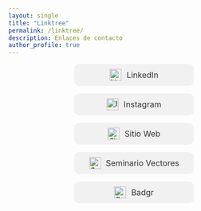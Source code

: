 ```yaml
---
layout: single
title: "Linktree"
permalink: /linktree/
description: Enlaces de contacto
author_profile: true
---
```


<style>
.link-button {
  display: block;
  width: 220px;
  margin: 15px auto;
  padding: 10px;
  text-align: center;
  background-color: #f1f1f1;
  border-radius: 10px;
  text-decoration: none;
  transition: background-color 0.2s ease;
}
.link-button:hover {
  background-color: #e0e0e0;
}
.link-button img {
  vertical-align: middle;
  margin-right: 10px;
  width: 24px;
  height: 24px;
}
.link-button span {
  vertical-align: middle;
  font-size: 16px;
  color: #333;
  text-decoration: none;
}
</style>

<div align="center">

<a href="https://www.linkedin.com/company/laboratorio-democracia-y-gobierno/" class="link-button" target="_blank">
  <img src="https://cdn-icons-png.flaticon.com/512/174/174857.png" alt="LinkedIn"><span>LinkedIn</span>
</a>

<a href="https://www.instagram.com/labdemgobuss" class="link-button" target="_blank">
  <img src="https://cdn-icons-png.flaticon.com/512/2111/2111463.png" alt="Instagram"><span>Instagram</span>
</a>

<a href="https://labdemgob.github.io" class="link-button" target="_blank">
  <img src="https://cdn-icons-png.flaticon.com/512/841/841364.png" alt="Sitio Web"><span>Sitio Web</span>
</a>

<a href="https://labdemgob.github.io/vectores" class="link-button" target="_blank">
  <img src="https://media.badgr.com/uploads/badges/badge-Xd-j2FpuRomXhCXOX18blA.png" alt="Seminario"><span>Seminario Vectores</span>
</a>

<a href="https://badgr.com/public/issuers/BtjkdWqYTcaZ9HX-f8LQzg/badges" class="link-button" target="_blank">
  <img src="https://media.badgr.com/uploads/issuers/issuer_logo_b3158a06-8f73-449a-a91b-0e9199e00e73.png" alt="Badgr"><span>Badgr</span>
</a>

</div>
